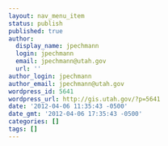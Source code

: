 ```yaml
---
layout: nav_menu_item
status: publish
published: true
author:
  display_name: jpechmann
  login: jpechmann
  email: jpechmann@utah.gov
  url: ''
author_login: jpechmann
author_email: jpechmann@utah.gov
wordpress_id: 5641
wordpress_url: http://gis.utah.gov/?p=5641
date: '2012-04-06 11:35:43 -0500'
date_gmt: '2012-04-06 17:35:43 -0500'
categories: []
tags: []
---
```


